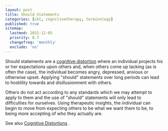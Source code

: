 ```yaml
---
layout: post
title: Should Statements
categories: [cbt, cognitivetherapy, terminology]
published: true
sitemap:
  lastmod: 2015-12-05
  priority: 0.7
  changefreq: 'monthly'
  exclude: 'no'
---
```


<span class="highlight">Should statements</span> are a <a href="/cognitive-distortions/" title="Cognitive Distortions">cognitive distortion</a> where an individual projects his or her expectations upon others and, when others come up lacking (as is often the case), the individual becomes angry, depressed, anxious or otherwise upset. Applying "should" statements over long periods can lead to hostiility towards and disillusionment with others. 

Others do not act according to any standards which we may attempt to apply to them and the use of "should" statements will only lead to difficulties for ourselves. Using therapeutic insights, the individual can begin to move from expecting others to be what we want them to be, to being more accepting of who they actually are.

See also <a href="/cognitive-distortions/" title="Cognitive Distortions">Cognitive Distortions</a> .
